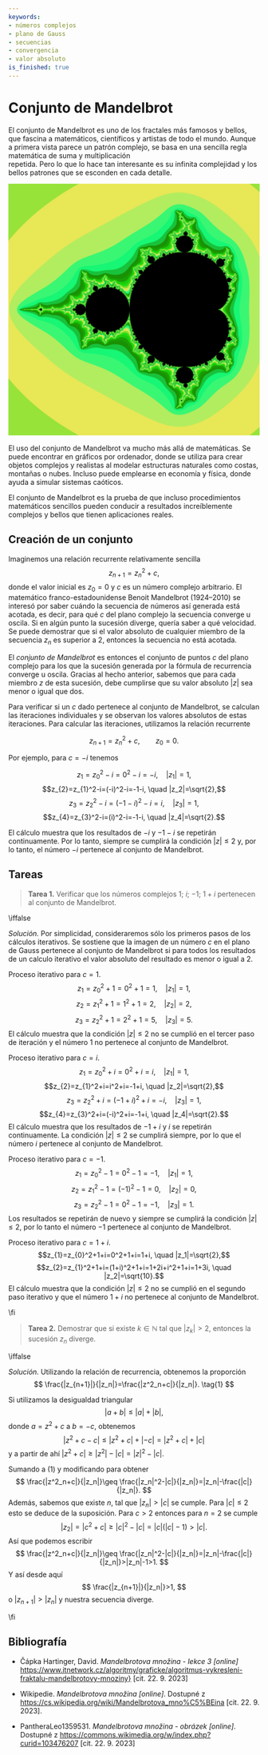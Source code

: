 ```yaml
---
keywords:
- números complejos
- plano de Gauss
- secuencias
- convergencia
- valor absoluto
is_finished: true
---
```


# Conjunto de Mandelbrot

El conjunto de Mandelbrot es uno de los fractales 
 más famosos y bellos, que fascina a matemáticos, 
científicos y artistas de todo el mundo. Aunque a primera vista 
parece un patrón complejo, se basa en 
una sencilla regla matemática de suma y multiplicación  
repetida. Pero lo que lo hace tan interesante es 
su infinita complejidad y los bellos patrones que se 
esconden en cada detalle.

![Conjunto de Mandelbrot. El color de los puntos de su vecindad corresponde al orden del miembro de la secuencia que se encuentra primero que se dirige al infinito.](Mandelbrot.png)

El uso del conjunto de Mandelbrot va mucho más allá de 
matemáticas. Se puede encontrar en gráficos por ordenador, donde se 
utiliza para crear objetos complejos y realistas
al modelar estructuras naturales como costas, montañas 
o nubes. Incluso puede emplearse en economía y física, donde 
ayuda a simular sistemas caóticos.

El conjunto de Mandelbrot es la prueba de que incluso procedimientos 
matemáticos sencillos pueden conducir a resultados 
increíblemente complejos y bellos que tienen aplicaciones 
reales.

## Creación de un conjunto

Imaginemos una relación recurrente relativamente sencilla
$$
z_{n+1}=z_{n}^2+c,
$$ 
donde el valor inicial es $z_0=0$ y $c$ es un número 
complejo arbitrario. El matemático franco-estadounidense Benoit Mandelbrot (1924–2010) 
se interesó por saber cuándo la secuencia de números así generada está acotada, es decir, para qué $c$ 
del plano complejo la secuencia converge u oscila. Si en algún punto 
la sucesión diverge, quería saber a qué velocidad. Se puede demostrar que 
si el valor absoluto de cualquier miembro de la secuencia $z_{n}$ es superior a 2, 
entonces la secuencia no está acotada. 

El *conjunto de Mandelbrot* es entonces el conjunto de puntos $c$ del plano complejo para los que la sucesión generada por la fórmula de recurrencia converge u oscila. Gracias al hecho anterior, sabemos que para cada miembro $z$ de esta sucesión, debe cumplirse que su valor absoluto $|z|$ sea menor o igual que dos. 

Para verificar si un $c$ dado pertenece al conjunto de Mandelbrot, se calculan las iteraciones individuales y se observan los valores absolutos de estas iteraciones. Para calcular las iteraciones, utilizamos la relación recurrente

$$
z_{n+1}=z_{n}^2+c,\qquad z_0=0.
$$

Por ejemplo, para $c=-i$ tenemos

$$z_{1}=z_{0}^2-i=0^2-i=-i, \quad |z_1|=1,$$
$$z_{2}=z_{1}^2-i=(-i)^2-i=-1-i, \quad |z_2|=\sqrt{2},$$
$$z_{3}=z_{2}^2-i=(-1-i)^2-i=i, \quad |z_3|=1,$$
$$z_{4}=z_{3}^2-i=(i)^2-i=-1-i, \quad |z_4|=\sqrt{2}.$$

El cálculo muestra que los resultados de $-i$ y $-1-i$ se repetirán continuamente. 
Por lo tanto, siempre se cumplirá la condición $|z|\leq2$ y, por lo tanto, el número $-i$ pertenece al conjunto 
de Mandelbrot.

## Tareas

> **Tarea 1.** Verificar que los números complejos $1$; $i$; $-1$; $1+i$ pertenecen al conjunto de Mandelbrot.

\iffalse

*Solución.* Por simplicidad, consideraremos sólo los primeros pasos 
de los cálculos iterativos. Se sostiene que la imagen de un número $c$ en el plano de Gauss pertenece al conjunto 
de Mandelbrot si para todos los resultados de un calculo iterativo el valor 
absoluto del resultado es menor o igual a $2$.

Proceso iterativo para $c=1$.
$$z_{1}=z_{0}^2+1=0^2+1=1, \quad |z_1|=1,$$
$$z_{2}=z_{1}^2+1=1^2+1=2, \quad |z_2|=2,$$
$$z_{3}=z_{2}^2+1=2^2+1=5, \quad |z_3|=5.$$
El cálculo muestra que la condición $|z|\leq2$ no se cumplió en el tercer 
paso de iteración y el número $1$ no pertenece al conjunto de Mandelbrot.

Proceso iterativo para $c=i$.
$$z_{1}=z_{0}^2+i=0^2+i=i, \quad |z_1|=1,$$
$$z_{2}=z_{1}^2+i=i^2+i=-1+i, \quad |z_2|=\sqrt{2},$$
$$z_{3}=z_{2}^2+i=(-1+i)^2+i=-i, \quad |z_3|=1,$$
$$z_{4}=z_{3}^2+i=(-i)^2+i=-1+i, \quad |z_4|=\sqrt{2}.$$
El cálculo muestra que los resultados de $-1+i$ y $i$ se repetirán continuamente. 
La condición $|z|\leq2$ se cumplirá siempre, por lo que el número $i$ pertenece 
al conjunto de Mandelbrot.

Proceso iterativo para $c=-1$.
$$z_{1}=z_{0}^2-1=0^2-1=-1, \quad |z_1|=1,$$
$$z_{2}=z_{1}^2-1=(-1)^2-1=0, \quad |z_2|=0,$$
$$z_{3}=z_{2}^2-1=0^2-1=-1, \quad |z_3|=1.$$
Los resultados se repetirán de nuevo y siempre se cumplirá la condición $|z|\leq2$, 
por lo tanto el número $-1$ pertenece al conjunto de Mandelbrot.

Proceso iterativo para $c=1+i$.
$$z_{1}=z_{0}^2+1+i=0^2+1+i=1+i, \quad |z_1|=\sqrt{2},$$
$$z_{2}=z_{1}^2+1+i=(1+i)^2+1+i=1+2i+i^2+1+i=1+3i, \quad |z_2|=\sqrt{10}.$$
El cálculo muestra que la condición $|z|\leq2$ no se cumplió en el segundo 
paso iterativo y que el número $1+i$ no pertenece al conjunto de Mandelbrot.

\fi

> **Tarea 2.** Demostrar que si existe $k\in \mathbb{N}$ tal que $|z_k|>2$, entonces la sucesión $z_n$ diverge.

\iffalse

*Solución.* Utilizando la relación de recurrencia, obtenemos la proporción
$$
\frac{|z_{n+1}|}{|z_n|}=\frac{|z^2_n+c|}{|z_n|}. 
\tag{1}
$$

Si utilizamos la desigualdad triangular
$$
|a+b|\leq|a|+|b|,
$$ 
donde $a=z^2+c$ a $b=-c$, obtenemos
$$
|z^2+c-c|\leq|z^2+c|+|-c|=|z^2+c|+|c|
$$
y a partir de ahí $|z^2+c|\geq|z^2|-|c|=|z|^2-|c|$.

Sumando a $(1)$ y modificando para obtener
$$
\frac{|z^2_n+c|}{|z_n|}\geq \frac{|z_n|^2-|c|}{|z_n|}=|z_n|-\frac{|c|}{|z_n|}.
$$
Además, sabemos que existe $n$, tal que $|z_n|>|c|$ se cumple. Para $|c|\leq2$ esto se deduce de la suposición. Para $c>2$ entonces para $n=2$ se cumple 
$$
|z_2|=|c^2+c|\geq|c|^2-|c|=|c|(|c|-1)>|c|.
$$
Así que podemos escribir
$$
\frac{|z^2_n+c|}{|z_n|}\geq \frac{|z_n|^2-|c|}{|z_n|}=|z_n|-\frac{|c|}{|z_n|}>|z_n|-1>1.
$$
Y así desde aquí
$$
\frac{|z_{n+1}|}{|z_n|}>1,
$$
o $|z_{n+1}|>|z_n|$ y nuestra secuencia diverge.

\fi

## Bibliografía 

*  Čápka Hartinger, David. *Mandelbrotova množina - lekce 3 [online]* https://www.itnetwork.cz/algoritmy/graficke/algoritmus-vykresleni-fraktalu-mandelbrotovy-mnoziny} [cit. 22. 9. 2023]

* Wikipedie. *Mandelbrotova množina [online]*. Dostupné z https://cs.wikipedia.org/wiki/Mandelbrotova_mno%C5%BEina [cit. 22. 9. 2023].

* PantheraLeo1359531. *Mandelbrotova množina - obrázek [online]*. Dostupné z https://commons.wikimedia.org/w/index.php?curid=103476207 [cit. 22. 9. 2023]




